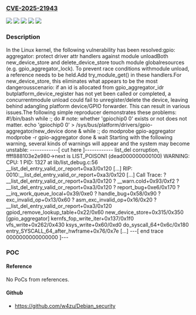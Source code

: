 ### [CVE-2025-21943](https://cve.mitre.org/cgi-bin/cvename.cgi?name=CVE-2025-21943)
![](https://img.shields.io/static/v1?label=Product&message=Linux&color=blue)
![](https://img.shields.io/static/v1?label=Version&message=&color=brightgreen)
![](https://img.shields.io/static/v1?label=Version&message=5.8%20&color=brightgreen)
![](https://img.shields.io/static/v1?label=Version&message=828546e24280f721350a7a0dcc92416e917b4382%20&color=brightgreen)
![](https://img.shields.io/static/v1?label=Vulnerability&message=n%2Fa&color=blue)

### Description

In the Linux kernel, the following vulnerability has been resolved:gpio: aggregator: protect driver attr handlers against module unloadBoth new_device_store and delete_device_store touch module globalresources (e.g. gpio_aggregator_lock). To prevent race conditions withmodule unload, a reference needs to be held.Add try_module_get() in these handlers.For new_device_store, this eliminates what appears to be the most dangerousscenario: if an id is allocated from gpio_aggregator_idr butplatform_device_register has not yet been called or completed, a concurrentmodule unload could fail to unregister/delete the device, leaving behind adangling platform device/GPIO forwarder. This can result in various issues.The following simple reproducer demonstrates these problems:  #!/bin/bash  while :; do    # note: whether 'gpiochip0 0' exists or not does not matter.    echo 'gpiochip0 0' > /sys/bus/platform/drivers/gpio-aggregator/new_device  done &  while :; do    modprobe gpio-aggregator    modprobe -r gpio-aggregator  done &  wait  Starting with the following warning, several kinds of warnings will appear  and the system may become unstable:  ------------[ cut here ]------------  list_del corruption, ffff888103e2e980->next is LIST_POISON1 (dead000000000100)  WARNING: CPU: 1 PID: 1327 at lib/list_debug.c:56 __list_del_entry_valid_or_report+0xa3/0x120  [...]  RIP: 0010:__list_del_entry_valid_or_report+0xa3/0x120  [...]  Call Trace:   <TASK>   ? __list_del_entry_valid_or_report+0xa3/0x120   ? __warn.cold+0x93/0xf2   ? __list_del_entry_valid_or_report+0xa3/0x120   ? report_bug+0xe6/0x170   ? __irq_work_queue_local+0x39/0xe0   ? handle_bug+0x58/0x90   ? exc_invalid_op+0x13/0x60   ? asm_exc_invalid_op+0x16/0x20   ? __list_del_entry_valid_or_report+0xa3/0x120   gpiod_remove_lookup_table+0x22/0x60   new_device_store+0x315/0x350 [gpio_aggregator]   kernfs_fop_write_iter+0x137/0x1f0   vfs_write+0x262/0x430   ksys_write+0x60/0xd0   do_syscall_64+0x6c/0x180   entry_SYSCALL_64_after_hwframe+0x76/0x7e   [...]   </TASK>  ---[ end trace 0000000000000000 ]---

### POC

#### Reference
No PoCs from references.

#### Github
- https://github.com/w4zu/Debian_security

